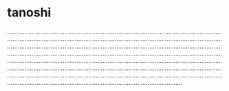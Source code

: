 # tanoshi
.........................................................................................................................................................................................................................................................................................................................................................................................................................................................................................................................................................................................................................................................................................................................................................................................................................................................................................................................................................................................................